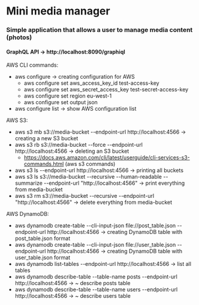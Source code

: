 # Mini media manager

### Simple application that allows a user to manage media content (photos)

#### GraphQL API -> http://localhost:8090/graphiql

AWS CLI commands:
* aws configure -> creating configuration for AWS
    * aws configure set aws_access_key_id test-access-key
    * aws configure set aws_secret_access_key test-secret-access-key
    * aws configure set region eu-west-1
    * aws configure set output json
* aws configure list -> show AWS configuration list

AWS S3:
* aws s3 mb s3://media-bucket --endpoint-url http://localhost:4566 -> creating a new S3 bucket
* aws s3 rb s3://media-bucket --force --endpoint-url http://localhost:4566 -> deleting an S3 bucket
    * https://docs.aws.amazon.com/cli/latest/userguide/cli-services-s3-commands.html (aws s3 commands)
* aws s3 ls --endpoint-url http://localhost:4566 -> printing all buckets
* aws s3 ls s3://media-bucket --recursive --human-readable --summarize --endpoint-url "http://localhost:4566" -> print everything from media-bucket
* aws s3 rm s3://media-bucket --recursive --endpoint-url "http://localhost:4566" -> delete everything from media-bucket

AWS DynamoDB:
* aws dynamodb create-table --cli-input-json file://post_table.json --endpoint-url http://localhost:4566 -> creating DynamoDB table with post_table.json format
* aws dynamodb create-table --cli-input-json file://user_table.json --endpoint-url http://localhost:4566 -> creating DynamoDB table with user_table.json format
* aws dynamodb list-tables --endpoint-url http://localhost:4566 -> list all tables
* aws dynamodb describe-table --table-name posts --endpoint-url http://localhost:4566 -> ~ describe posts table
* aws dynamodb describe-table --table-name users --endpoint-url http://localhost:4566 -> ~ describe users table
